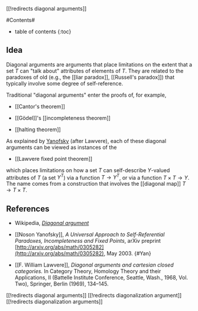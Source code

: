 [[!redirects diagonal arguments]]

#Contents#
* table of contents
{:toc}

## Idea

Diagonal arguments are arguments that place limitations on the extent that a set $T$ can "talk about" attributes of elements of $T$. They are related to the paradoxes of old (e.g., the [[liar paradox]], [[Russell's paradox]]) that typically involve some degree of self-reference. 

Traditional "diagonal arguments" enter the proofs of, for example, 

* [[Cantor's theorem]]

* [[Gödel]]'s [[incompleteness theorem]]

* [[halting theorem]]

As explained by [Yanofsky](#Yan) (after Lawvere), each of these diagonal arguments can be viewed as instances of the

* [[Lawvere fixed point theorem]]

which places limitations on how a set $T$ can self-describe $Y$-valued attributes of $T$ (a set $Y^T$) via a function $T \to Y^T$, or via a function $T \times T \to Y$. The name comes from a construction that involves the [[diagonal map]] $T \to T \times T$. 

## References

* Wikipedia, _[Diagonal argument](http://en.wikipedia.org/wiki/Diagonal_argument)_

* [[Noson Yanofsky]], _A Universal Approach to Self-Referential Paradoxes, Incompleteness and Fixed Points_, arXiv preprint [http://arxiv.org/abs/math/0305282](http://arxiv.org/abs/math/0305282), May 2003. 
 {#Yan} 

* [[F. William Lawvere]], _Diagonal arguments and cartesian closed categories._
In Category Theory, Homology Theory and their Applications, II (Battelle Institute Conference, Seattle, Wash., 1968, Vol. Two), Springer, Berlin (1969), 134–145. 


[[!redirects diagonal arguments]] 
[[!redirects diagonalization argument]]
[[!redirects diagonalization arguments]]

